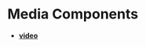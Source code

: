 # Media Components<a name="EN-US_TOPIC_0000001127284858"></a>

-   **[video](js-components-media-video.md)**  


